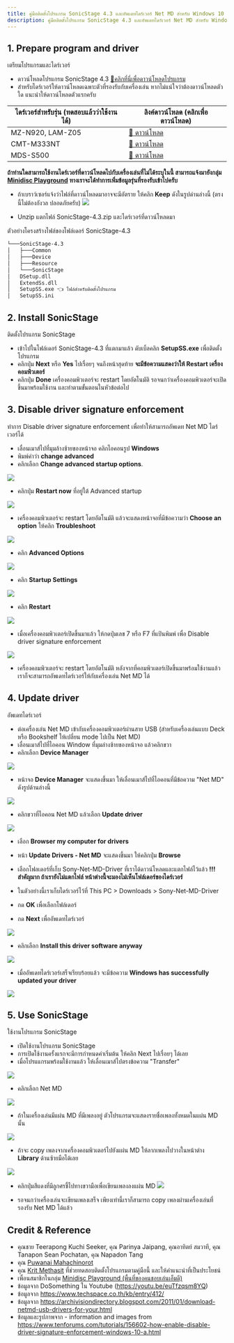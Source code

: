 ```yaml
---
title: คู่มือติดตั้งโปรแกรม SonicStage 4.3 และอัพเดทไดร์เวอร์ Net MD สำหรับ Windows 10 64-bit
description: คู่มือติตตั้งโปรแกรม SonicStage 4.3 และอัพเดทไดร์เวอร์ Net MD สำหรับ Windows 10 64-bit แบบ step by step
---
```


## 1. Prepare program and driver

เตรียมโปรแกรมและไดร์เวอร์

- ดาวน์โหลดโปรแกรม SonicStage 4.3 [💾คลิกที่นี่เพื่อดาวน์โหลดโปรแกรม](files/SonicStage-4.3.zip)
- สำหรับไดร์เวอร์ให้ดาวน์โหลดเฉพาะตัวที่รองรับกับเครื่องเล่น หากไม่แน่ใจว่าต้องดาวน์โหลดตัวใด แนะนำให้ดาวน์โหลดตัวแรกครับ

| ไดร์เวอร์สำหรับรุ่น (ทดสอบแล้วว่าใช้งานได้) | ลิงค์ดาวน์โหลด (คลิกเพื่อดาวน์โหลด)                   |
|------------------------------------|------------------------------------------------|
| MZ-N920, LAM-Z05                   | [💾 ดาวน์โหลด](files/net-md-and-hi-md-driver.zip) |
| CMT-M333NT                         | [💾 ดาวน์โหลด](files/cmt-driver.zip)             |
| MDS-S500                           | [💾 ดาวน์โหลด](files/mds-driver.zip)             |


**ถ้าท่านใดสามารถใช้งานไดร์เวอร์ที่ดาวน์โหลดไปกับเครื่องเล่นที่ไม่ได้ระบุในนี้ สามารถแจ้งมายังกลุ่ม [Minidisc Playground](https://www.facebook.com/groups/mdplayground) ทางเราจะได้ทำการเพิ่มข้อมูลรุ่นที่รองรับเข้าไปครับ**

- ถ้าเบราว์เซอร์แจ้งว่าไฟล์ที่ดาวน์โหลดมาอาจจะมีอัตราย ให้คลิก **Keep** ดังในรูปด่านล่างนี้ (ตรงนี้ไม่ต้องกังวล ปลอดภัยครับ)
![](images/keep-downloaded-file.png)

- Unzip แตกไฟล์ SonicStage-4.3.zip และไดร์เวอร์ที่ดาวน์โหลดมา

ตัวอย่างโครงสร้างไฟล์ของโฟล์เดอร์ SonicStage-4.3
```sh
└───SonicStage-4.3
│   ├───Common
│   ├───Device
│   ├───Resource
│   └───SonicStage
│   DSetup.dll
│   ExtendSs.dll
│   SetupSS.exe 👈 ไฟล์สำหรับติดตั้งโปรแกรม
│   SetupSS.ini
```

## 2. Install SonicStage

ติดตั้งโปรแกรม SonicStage

- เข้าไปในโฟล์เดอร์ SonicStage-4.3 ที่แตกมาแล้ว ดับเบิ้ลคลิก **SetupSS.exe** เพื่อติดตั้งโปรแกรม
- คลิกปุ่ม **Next** หรือ **Yes** ไปเรื่อยๆ จนถึงหน้าสุดท้าย **จะมีข้อความแสดงว่าให้ Restart เครื่องคอมพิวเตอร์**
- คลิกปุ่ม **Done** เครื่องคอมพิวเตอร์จะ restart โดยอัตโนมัติ รอจนกว่าเครื่องคอมพิวเตอร์จะเปิดขึ้นมาพร้อมใช้งาน และทำตามขั้นตอนในหัวข้อต่อไป
<!-- ![](images/done-installing-sonic-stage.png) -->

## 3. Disable driver signature enforcement

ทำการ Disable driver signature enforcement เพื่อทำให้สามารถอัพเดท Net MD ไดร์เวอร์ได้

- เลื่อนเมาส์ไปที่มุมล้างซ้ายของหน้าจอ คลิกไอคอนรูป **Windows**
- พิมพ์คำว่า **change advanced**
- คลิกเลือก **Change advanced startup options**.

![](images/change-advanced-startup-options.png)

- คลิกปุ่ม **Restart now** ที่อยู่ใต้ Advanced startup

![](images/advanced-startup-restart-now.png)

- เครื่องคอมพิวเตอร์จะ restart โดยอัตโนมัติ แล้วจะแสดงหน้าจอที่มีข้อความว่า **Choose an option** ให้คลิก **Troubleshoot**

![](images/disable-driver-signature-enforcement-at-boot-1.png)

- คลิก **Advanced Options**

![](images/disable-driver-signature-enforcement-at-boot-2.png)

- คลิก **Startup Settings**

![](images/disable-driver-signature-enforcement-at-boot-3.png)

- คลิก **Restart**

![](images/disable-driver-signature-enforcement-at-boot-4.png)

- เมื่อเครื่องคอมพิวเตอร์เปิดขึ้นมาแล้ว ให้กดปุ่มเลข 7 หรือ F7 ที่แป้นพิมพ์ เพื่อ Disable driver signature enforcement

![](images/disable-driver-signature-enforcement-at-boot-5.png)

- เครื่องคอมพิวเตอร์จะ restart โดยอัตโนมัติ หลังจากที่คอมพิวเตอร์เปิดขึ้นมาพร้อมใช้งานแล้ว เราก็จะสามารถอัพเดทไดร์เวอร์ให้กับเครื่องเล่น Net MD ได้

## 4. Update driver

อัพเดทไดร์เวอร์

- ต่อเครื่องเล่น Net MD เข้ากับเครื่องคอมพิวเตอร์ผ่านสาย USB (สำหรับเครื่องเล่นแบบ Deck หรือ Bookshelf ให้เปลี่ยน mode ไปเป็น Net MD)
- เลื่อนเมาส์ไปที่ไอคอน Window ที่มุมล่างซ้ายของหน้าจอ แล้วคลิกขวา
- คลิกเลือก **Device Manager**

![](images/select-device-manager.png)

- หน้าจอ **Device Manager** จะแสดงขึ้นมา ให้เลื่อนเมาส์ไปที่ไอคอนที่มีข้อความ "Net MD" ดังรูปด้านล่างนี้

![](images/net-md-in-device-manager.png)

- คลิกขวาที่ไอคอน Net MD แล้วเลือก **Update driver**

![](images/select-update-driver.png)

- เลือก **Browser my computer for drivers**

- หน้า **Update Drivers - Net MD** จะแสดงขึ้นมา ให้คลิกปุ่ม **Browse**
- เลือกโฟลเดอร์ที่เก็บ Sony-Net-MD-Driver ที่เราได้ดาวน์โหลดและแตกไฟล์ไว้แล้ว **!!! สำคัญมาก ถ้าเรายังไม่แตกไฟล์ หน้าต่างนี้จะมองไม่เห็นโฟล์เดอร์ของไดร์เวอร์**
- ในตัวอย่างนี้เราเก็บไดร์เวอร์ไว้ที่ This PC > Downloads > Sony-Net-MD-Driver
- กด **OK** เพื่อเลือกโฟล์เดอร์
- กด **Next** เพื่ออัพเดทไดร์เวอร์

![](images/update-driver-steps.png)

- คลิกเลือก **Install this driver software anyway**

![](images/install-this-software-driver-anyway.png)

- เมื่ออัพเดทไดร์เวอร์เสร็จเรียบร้อยแล้ว จะมีข้อความ **Windows has successfully updated your driver**

![](images/update-driver-successfully.png)

## 5. Use SonicStage

ใช้งานโปรแกรม SonicStage

- เปิดใช้งานโปรแกรม SonicStage
- การเปิดใช้งานครั้งแรกจะมีการกำหนดค่าเริ่มต้น ให้คลิก Next ไปเรื่อยๆ ได้เลย
- เมื่อโปรแแกรมพร้อมใช้งานแล้ว ให้เลื่อนเมาส์ไปตรงข้อความ "Transfer"

![](images/hover-transfer.png)

- คลิกเลือก Net MD

![](images/select-net-md.png)

- ถ้าในเครื่องเล่นมีแผ่น MD ที่มีเพลงอยู่ ตัวโปรแกรมจะแสดงรายชื่อเพลงทั้งหมดในแผ่น MD นั้น

![](images/net-md-connected.png)

- ถ้าจะ copy เพลงจากเครื่องคอมพิวเตอร์ไปยังแผ่น MD ให้ลากเพลงไปวางในหน้าต่าง **Library** ด้านซ้ายมือได้เลย

![](images/transfer-music.png)

- คลิกปุ่มสีแดงที่มีลูกศรชี้ไปทางขวามือเพื่อเขียนเพลงลงแผ่น MD
![](images/transfer-music-button.png)

- รอจนกว่าเครื่องเล่นจะเขียนเพลงเสร็จ เพียงเท่านี้เราก็สามารถ copy เพลงผ่านเครื่องเล่นที่รองรับ Net MD ได้แล้ว

## Credit & Reference
- คุณชาย Teerapong Kuchi Seeker, คุณ Parinya Jaipang, คุณอาทิตย์ สมวาที, คุณ Tanapon Sean Pochatan, คุณ Napadon Tang
- คุณ [Puwanai Mahachinorot](https://www.facebook.com/pinghitz)
- คุณ [Krit Methasit](https://www.facebook.com/krit.kritanusarn) ที่ช่วยทดสอบติดตั้งโปรแกรมตามคู่มือนี้ และให้คำแนะนำที่เป็นประโยชน์
- เพื่อนสมาชิกในกลุ่ม [Minidisc Playground (พื้นที่ของคนชอบเล่นเอ็มดี)](https://www.facebook.com/groups/mdplayground/)
- ข้อมูลจาก DoSomething ใน Youtube (https://youtu.be/euTfzqsm8YQ)
- ข้อมูลจาก https://www.techspace.co.th/kb/entry/412/
- ข้อมูลจาก https://archivisiondirectory.blogspot.com/2011/01/download-netmd-usb-drivers-for-your.html
- ข้อมูลและรูปภาพจาก - information and images from
  https://www.tenforums.com/tutorials/156602-how-enable-disable-driver-signature-enforcement-windows-10-a.html


